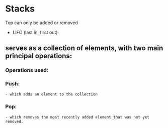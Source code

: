# Stacks

Top can only be added or removed
   - LIFO (last in, first out) 
   
## serves as a collection of elements, with two main principal operations:

### Operations used:

   ### Push:
    - which adds an element to the collection
   ### Pop:
    - which removes the most recently added element that was not yet removed.